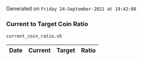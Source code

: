 Generated on `Friday 24-September-2021 at 19:42:08`

### Current to Target Coin Ratio
`current_coin_ratio.sh`

Date|Current|Target|Ratio
---|---|---|---
